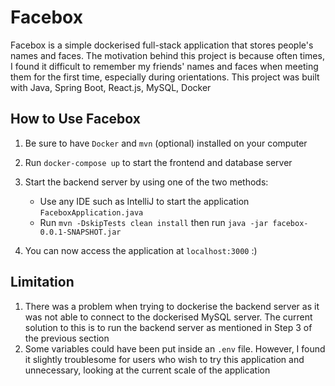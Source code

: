 # Facebox

Facebox is a simple dockerised full-stack application that stores people's names and faces. The motivation behind this project is because often times, I found it difficult to remember my friends' names and faces when meeting them for the first time, especially during orientations. This project was built with Java, Spring Boot, React.js, MySQL, Docker

## How to Use Facebox
1. Be sure to have `Docker` and `mvn` (optional) installed on your computer
2. Run `docker-compose up` to start the frontend and database server
3. Start the backend server by using one of the two methods:
    * Use any IDE such as IntelliJ to start the application `FaceboxApplication.java`
    * Run `mvn -DskipTests clean install` then run `java -jar facebox-0.0.1-SNAPSHOT.jar`
    
4. You can now access the application at `localhost:3000` :)

## Limitation
1. There was a problem when trying to dockerise the backend server as it was not able to connect to the dockerised MySQL server. The current solution to this is to run the backend server as mentioned in Step 3 of the previous section
2. Some variables could have been put inside an `.env` file. However, I found it slightly troublesome for users who wish to try this application and unnecessary, looking at the current scale of the application 
